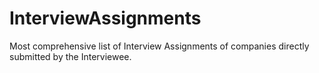 # InterviewAssignments
Most comprehensive list of Interview Assignments of companies directly submitted by the Interviewee.
